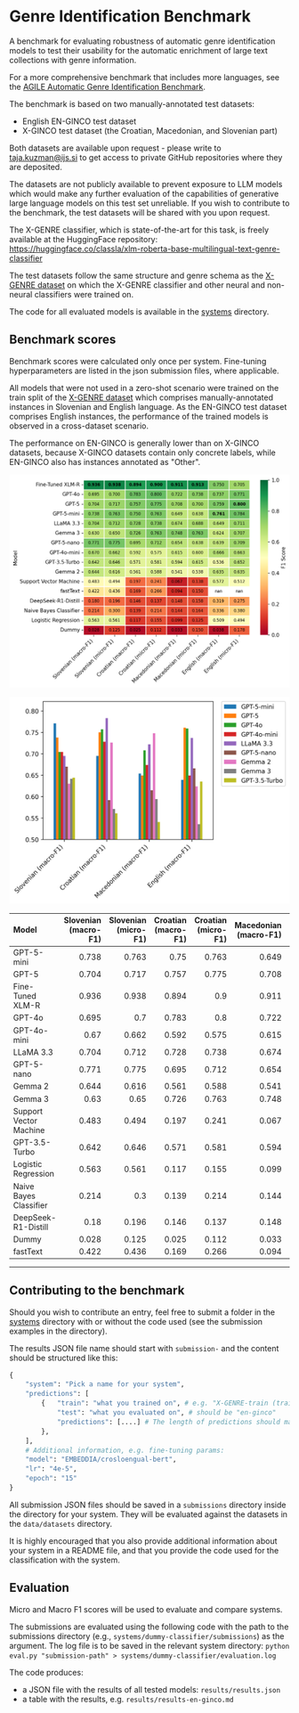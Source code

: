 # Genre Identification Benchmark

A benchmark for evaluating robustness of automatic genre identification models to test their usability for the automatic enrichment of large text collections with genre information.

For a more comprehensive benchmark that includes more languages, see the [AGILE Automatic Genre Identification Benchmark](https://github.com/TajaKuzman/AGILE-Automatic-Genre-Identification-Benchmark).

The benchmark is based on two manually-annotated test datasets:
- English EN-GINCO test dataset
- X-GINCO test dataset (the Croatian, Macedonian, and Slovenian part)

Both datasets are available upon request - please write to taja.kuzman@ijs.si to get access to private GitHub repositories where they are deposited.

The datasets are not publicly available to prevent exposure to LLM models which would make any further evaluation of the capabilities of generative large language models on this test set unreliable. If you wish to contribute to the benchmark, the test datasets will be shared with you upon request.

The X-GENRE classifier, which is state-of-the-art for this task, is freely available at the HuggingFace repository: https://huggingface.co/classla/xlm-roberta-base-multilingual-text-genre-classifier

The test datasets follow the same structure and genre schema as the [X-GENRE dataset](https://huggingface.co/datasets/TajaKuzman/X-GENRE-text-genre-dataset) on which the X-GENRE classifier and other neural and non-neural classifiers were trained on.

The code for all evaluated models is available in the [systems](systems) directory.

## Benchmark scores

Benchmark scores were calculated only once per system. Fine-tuning hyperparameters are listed in the json submission files, where applicable.

All models that were not used in a zero-shot scenario were trained on the train split of the [X-GENRE dataset](https://huggingface.co/datasets/TajaKuzman/X-GENRE-text-genre-dataset) which comprises manually-annotated instances in Slovenian and English language. As the EN-GINCO test dataset comprises English instances, the performance of the trained models is observed in a cross-dataset scenario.

The performance on EN-GINCO is generally lower than on X-GINCO datasets, because X-GINCO datasets contain only concrete labels, while EN-GINCO also has instances annotated as "Other".

![](evaluation-for-the-paper/genre-results-heatmap.png)

![](evaluation-for-the-paper/gpt_comparison.png)

| Model                  |   Slovenian (macro-F1) |   Slovenian (micro-F1) |   Croatian (macro-F1) |   Croatian (micro-F1) |   Macedonian (macro-F1) |   Macedonian (micro-F1) |   English (macro-F1) |   English (micro-F1) |
|:-----------------------|-----------------------:|-----------------------:|----------------------:|----------------------:|------------------------:|------------------------:|---------------------:|---------------------:|
| GPT-5-mini             |                  0.738 |                  0.763 |                 0.75  |                 0.763 |                   0.649 |                   0.638 |                0.761 |                0.784 |
| GPT-5                  |                  0.704 |                  0.717 |                 0.757 |                 0.775 |                   0.708 |                   0.7   |                0.759 |                0.8   |
| Fine-Tuned XLM-R       |                  0.936 |                  0.938 |                 0.894 |                 0.9   |                   0.911 |                   0.913 |                0.75  |                0.705 |
| GPT-4o                 |                  0.695 |                  0.7   |                 0.783 |                 0.8   |                   0.722 |                   0.738 |                0.737 |                0.771 |
| GPT-4o-mini            |                  0.67  |                  0.662 |                 0.592 |                 0.575 |                   0.615 |                   0.6   |                0.666 |                0.663 |
| LLaMA 3.3              |                  0.704 |                  0.712 |                 0.728 |                 0.738 |                   0.674 |                   0.688 |                0.649 |                0.711 |
| GPT-5-nano             |                  0.771 |                  0.775 |                 0.695 |                 0.712 |                   0.654 |                   0.638 |                0.639 |                0.709 |
| Gemma 2                |                  0.644 |                  0.616 |                 0.561 |                 0.588 |                   0.541 |                   0.538 |                0.635 |                0.635 |
| Gemma 3                |                  0.63  |                  0.65  |                 0.726 |                 0.763 |                   0.748 |                   0.763 |                0.624 |                0.707 |
| Support Vector Machine |                  0.483 |                  0.494 |                 0.197 |                 0.241 |                   0.067 |                   0.138 |                0.572 |                0.512 |
| GPT-3.5-Turbo          |                  0.642 |                  0.646 |                 0.571 |                 0.581 |                   0.594 |                   0.615 |                0.536 |                0.652 |
| Logistic Regression    |                  0.563 |                  0.561 |                 0.117 |                 0.155 |                   0.099 |                   0.125 |                0.509 |                0.494 |
| Naive Bayes Classifier |                  0.214 |                  0.3   |                 0.139 |                 0.214 |                   0.144 |                   0.164 |                0.336 |                0.38  |
| DeepSeek-R1-Distill    |                  0.18  |                  0.196 |                 0.146 |                 0.137 |                   0.148 |                   0.158 |                0.319 |                0.275 |
| Dummy                  |                  0.028 |                  0.125 |                 0.025 |                 0.112 |                   0.033 |                   0.15  |                0.038 |                0.178 |
| fastText               |                  0.422 |                  0.436 |                 0.169 |                 0.266 |                   0.094 |                   0.15  |              nan     |              nan     |




------------------------------------------

## Contributing to the benchmark

Should you wish to contribute an entry, feel free to submit a folder in the [systems](systems) directory with or without the code used (see the submission examples in the directory).

The results JSON file name should start with `submission-` and the content should be structured like this:

```python
{
    "system": "Pick a name for your system",
    "predictions": [
        {   "train": "what you trained on", # e.g. "X-GENRE-train (train split)"
            "test": "what you evaluated on", # should be "en-ginco"
            "predictions": [....] # The length of predictions should match the length of test data
        },
    ],
    # Additional information, e.g. fine-tuning params:
    "model": "EMBEDDIA/crosloengual-bert",
    "lr": "4e-5",
    "epoch": "15"
}
```

All submission JSON files should be saved in a `submissions` directory inside the directory for your system. They will be evaluated against the datasets in the `data/datasets` directory.

It is highly encouraged that you also provide additional information about your system in a README file, and that you provide the code used for the classification with the system.

## Evaluation

Micro and Macro F1 scores will be used to evaluate and compare systems.

The submissions are evaluated using the following code with the path to the submissions directory (e.g., ``systems/dummy-classifier/submissions``) as the argument. The log file is to be saved in the relevant system directory:
```python eval.py "submission-path" > systems/dummy-classifier/evaluation.log```

The code produces:
- a JSON file with the results of all tested models: `results/results.json`
- a table with the results, e.g. `results/results-en-ginco.md`
